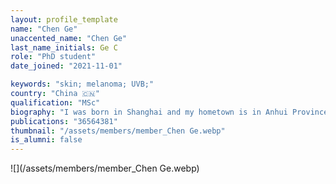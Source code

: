 ```yaml
---
layout: profile_template
name: "Chen Ge"
unaccented_name: "Chen Ge"
last_name_initials: Ge C
role: "PhD student"
date_joined: "2021-11-01"

keywords: "skin; melanoma; UVB;"
country: "China 🇨🇳"
qualification: "MSc"
biography: "​I was born in Shanghai and my hometown is in Anhui Province, both of them are in the east of China. I obtained my BSc at Qingdao University of Science and Technology in 2018 and my MSc at Beijing University of Technology in 2021. During my master's study, I mainly studied the role of specific genes in tumor development and the interaction between tumor cells and tumor microenvironment. In November 2021, I arrived in the lab of Marco Demaria as a CSC-scholarship PhD student for further study. My current research interests mainly focus on mechanisms and functions of senescent cell accumulation in cancers."
publications: "36564381"
thumbnail: "/assets/members/member_Chen Ge.webp"
is_alumni: false
---
```


 ![](/assets/members/member_Chen Ge.webp)

 